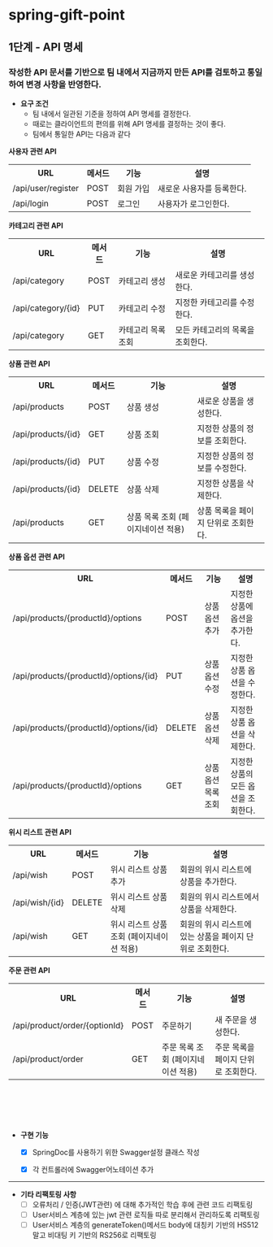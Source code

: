 # spring-gift-point

##  1단계 -  API 명세

### 작성한 API 문서를 기반으로 팀 내에서 지금까지 만든 API를 검토하고 통일하여 변경 사항을 반영한다.

- **요구 조건**
    - 팀 내에서 일관된 기준을 정하여 API 명세를 결정한다. 
    - 때로는 클라이언트의 편의를 위해 API 명세를 결정하는 것이 좋다.
    - 팀에서 통일한 API는 다음과 같다

**사용자 관련 API**
<table>
    <tr>
        <th>URL</th>
        <th>메서드</th>
        <th>기능</th>
        <th>설명</th>
    </tr>
    <tr>
        <td>/api/user/register</td>
        <td>POST</td>
        <td>회원 가입</td>
        <td>새로운 사용자를 등록한다.</td>
    </tr>
    <tr>
        <td>/api/login</td>
        <td>POST</td>
        <td>로그인</td>
        <td>사용자가 로그인한다.</td>
    </tr>
</table>

**카테고리 관련 API**
<table>
    <tr>
        <th>URL</th>
        <th>메서드</th>
        <th>기능</th>
        <th>설명</th>
    </tr>
    <tr>
        <td>/api/category</td>
        <td>POST</td>
        <td>카테고리 생성</td>
        <td>새로운 카테고리를 생성한다.</td>
    </tr>
    <tr>
        <td>/api/category/{id}</td>
        <td>PUT</td>
        <td>카테고리 수정</td>
        <td>지정한 카테고리를 수정한다.</td>
    </tr>
    <tr>
        <td>/api/category</td>
        <td>GET</td>
        <td>카테고리 목록 조회</td>
        <td>모든 카테고리의 목록을 조회한다.</td>
    </tr>
</table>

**상품 관련 API**
<table>
    <tr>
        <th>URL</th>
        <th>메서드</th>
        <th>기능</th>
        <th>설명</th>
    </tr>
    <tr>
        <td>/api/products</td>
        <td>POST</td>
        <td>상품 생성</td>
        <td>새로운 상품을 생성한다.</td>
    </tr>
    <tr>
        <td>/api/products/{id}</td>
        <td>GET</td>
        <td>상품 조회</td>
        <td>지정한 상품의 정보를 조회한다.</td>
    </tr>
    <tr>
        <td>/api/products/{id}</td>
        <td>PUT</td>
        <td>상품 수정</td>
        <td>지정한 상품의 정보를 수정한다.</td>
    </tr>
    <tr>
        <td>/api/products/{id}</td>
        <td>DELETE</td>
        <td>상품 삭제</td>
        <td>지정한 상품을 삭제한다.</td>
    </tr>
    <tr>
        <td>/api/products</td>
        <td>GET</td>
        <td>상품 목록 조회 (페이지네이션 적용)</td>
        <td>상품 목록을 페이지 단위로 조회한다.</td>
    </tr>
</table>

**상품 옵션 관련 API**
<table>
    <tr>
        <th>URL</th>
        <th>메서드</th>
        <th>기능</th>
        <th>설명</th>
    </tr>
    <tr>
        <td>/api/products/{productId}/options</td>
        <td>POST</td>
        <td>상품 옵션 추가</td>
        <td>지정한 상품에 옵션을 추가한다.</td>
    </tr>
    <tr>
        <td>/api/products/{productId}/options/{id}</td>
        <td>PUT</td>
        <td>상품 옵션 수정</td>
        <td>지정한 상품 옵션을 수정한다.</td>
    </tr>
    <tr>
        <td>/api/products/{productId}/options/{id}</td>
        <td>DELETE</td>
        <td>상품 옵션 삭제</td>
        <td>지정한 상품 옵션을 삭제한다.</td>
    </tr>
    <tr>
        <td>/api/products/{productId}/options</td>
        <td>GET</td>
        <td>상품 옵션 목록 조회</td>
        <td>지정한 상품의 모든 옵션을 조회한다.</td>
    </tr>
</table>

**위시 리스트 관련 API**
<table>
    <tr>
        <th>URL</th>
        <th>메서드</th>
        <th>기능</th>
        <th>설명</th>
    </tr>
    <tr>
        <td>/api/wish</td>
        <td>POST</td>
        <td>위시 리스트 상품 추가</td>
        <td>회원의 위시 리스트에 상품을 추가한다.</td>
    </tr>
    <tr>
        <td>/api/wish/{id}</td>
        <td>DELETE</td>
        <td>위시 리스트 상품 삭제</td>
        <td>회원의 위시 리스트에서 상품을 삭제한다.</td>
    </tr>
    <tr>
        <td>/api/wish</td>
        <td>GET</td>
        <td>위시 리스트 상품 조회 (페이지네이션 적용)</td>
        <td>회원의 위시 리스트에 있는 상품을 페이지 단위로 조회한다.</td>
    </tr>
</table>

**주문 관련 API**
<table>
    <tr>
        <th>URL</th>
        <th>메서드</th>
        <th>기능</th>
        <th>설명</th>
    </tr>
    <tr>
        <td>/api/product/order/{optionId}</td>
        <td>POST</td>
        <td>주문하기</td>
        <td>새 주문을 생성한다.</td>
    </tr>
    <tr>
        <td>/api/product/order</td>
        <td>GET</td>
        <td>주문 목록 조회 (페이지네이션 적용)</td>
        <td>주문 목록을 페이지 단위로 조회한다.</td>
    </tr>
</table>

<br>
<br>
<br>
<br>


- **구현 기능**
    - [x] SpringDoc를 사용하기 위한 Swagger설정 클래스 작성
    - [x] 각 컨트롤러에 Swagger어노테이션 추가 








---

- **기타 리팩토링 사항**
    - [ ] 오류처리 / 인증(JWT관련) 에 대해 추가적인 학습 후에 관련 코드 리팩토링
    - [ ] User서비스 계층에 있는 jwt 관련 로직들 따로 분리해서 관리하도록 리팩토링
    - [ ] User서비스 계층의 generateToken()메서드 body에 대칭키 기반의 HS512 말고 비대팅 키 기반의 RS256로 리팩토링
